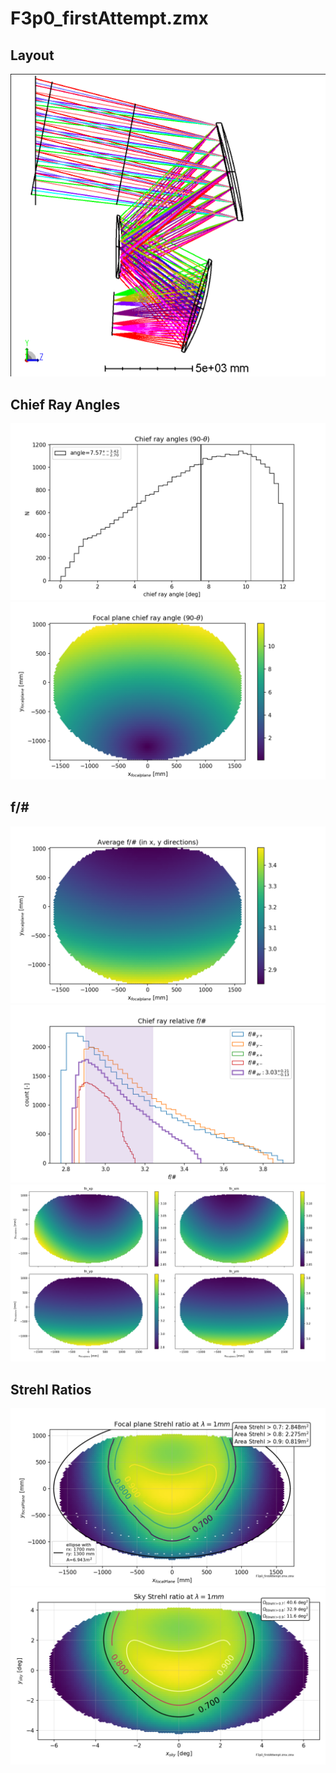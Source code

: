 # F3p0_firstAttempt.zmx
## Layout
![](layout/3DLayout.png)
## Chief Ray Angles
![](chief_ray/chief_ray_angles_hist.png)
![](chief_ray/chief_ray_angles_map.png)
## f/#
![](fNumbers/fnumber_av.png)
![](fNumbers/fnumber_hists.png)
![](fNumbers/fnumber_xy_direction_maps.png)
## Strehl Ratios
![](strehls/focal_plane_strehls.png)
![](strehls/sky_strehls.png)
